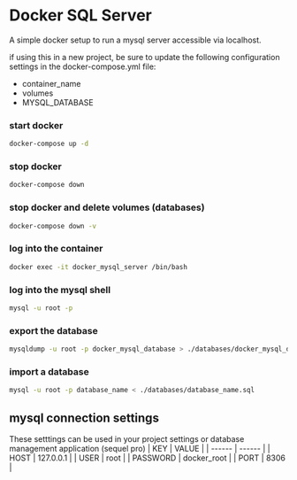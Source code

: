 # Docker SQL Server
A simple docker setup to run a mysql server accessible via localhost.

if using this in a new project, be sure to update the following configuration settings in the docker-compose.yml file:
- container_name
- volumes
- MYSQL_DATABASE

### start docker
```sh
docker-compose up -d
```

### stop docker
```sh
docker-compose down
```

### stop docker and delete volumes (databases)
```sh
docker-compose down -v
```

### log into the container
```sh
docker exec -it docker_mysql_server /bin/bash
```

### log into the mysql shell
```sh
mysql -u root -p
```

### export the database
```sh
mysqldump -u root -p docker_mysql_database > ./databases/docker_mysql_database.sql
```

### import a database
```sh
mysql -u root -p database_name < ./databases/database_name.sql
```


## mysql connection settings
These setttings can be used in your project settings or database management application (sequel pro)
| KEY | VALUE |
| ------ | ------ |
| HOST | 127.0.0.1 |
| USER | root |
| PASSWORD | docker_root |
| PORT | 8306 |